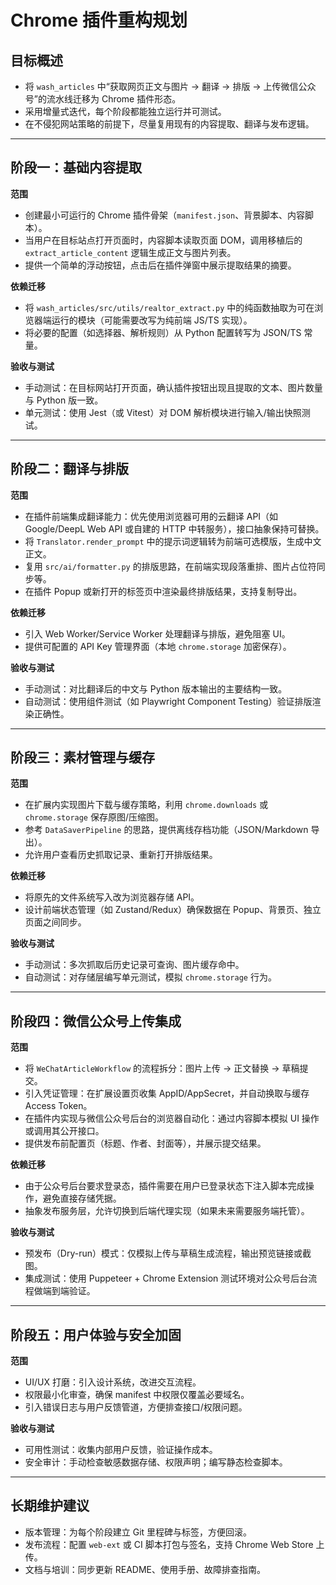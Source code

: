 # Chrome 插件重构规划

## 目标概述
- 将 `wash_articles` 中“获取网页正文与图片 → 翻译 → 排版 → 上传微信公众号”的流水线迁移为 Chrome 插件形态。
- 采用增量式迭代，每个阶段都能独立运行并可测试。
- 在不侵犯网站策略的前提下，尽量复用现有的内容提取、翻译与发布逻辑。

---

## 阶段一：基础内容提取
**范围**
- 创建最小可运行的 Chrome 插件骨架（`manifest.json`、背景脚本、内容脚本）。
- 当用户在目标站点打开页面时，内容脚本读取页面 DOM，调用移植后的 `extract_article_content` 逻辑生成正文与图片列表。
- 提供一个简单的浮动按钮，点击后在插件弹窗中展示提取结果的摘要。

**依赖迁移**
- 将 `wash_articles/src/utils/realtor_extract.py` 中的纯函数抽取为可在浏览器端运行的模块（可能需要改写为纯前端 JS/TS 实现）。
- 将必要的配置（如选择器、解析规则）从 Python 配置转写为 JSON/TS 常量。

**验收与测试**
- 手动测试：在目标网站打开页面，确认插件按钮出现且提取的文本、图片数量与 Python 版一致。
- 单元测试：使用 Jest（或 Vitest）对 DOM 解析模块进行输入/输出快照测试。

---

## 阶段二：翻译与排版
**范围**
- 在插件前端集成翻译能力：优先使用浏览器可用的云翻译 API（如 Google/DeepL Web API 或自建的 HTTP 中转服务），接口抽象保持可替换。
- 将 `Translator.render_prompt` 中的提示词逻辑转为前端可选模版，生成中文正文。
- 复用 `src/ai/formatter.py` 的排版思路，在前端实现段落重排、图片占位符同步等。
- 在插件 Popup 或新打开的标签页中渲染最终排版结果，支持复制导出。

**依赖迁移**
- 引入 Web Worker/Service Worker 处理翻译与排版，避免阻塞 UI。
- 提供可配置的 API Key 管理界面（本地 `chrome.storage` 加密保存）。

**验收与测试**
- 手动测试：对比翻译后的中文与 Python 版本输出的主要结构一致。
- 自动测试：使用组件测试（如 Playwright Component Testing）验证排版渲染正确性。

---

## 阶段三：素材管理与缓存
**范围**
- 在扩展内实现图片下载与缓存策略，利用 `chrome.downloads` 或 `chrome.storage` 保存原图/压缩图。
- 参考 `DataSaverPipeline` 的思路，提供离线存档功能（JSON/Markdown 导出）。
- 允许用户查看历史抓取记录、重新打开排版结果。

**依赖迁移**
- 将原先的文件系统写入改为浏览器存储 API。
- 设计前端状态管理（如 Zustand/Redux）确保数据在 Popup、背景页、独立页面之间同步。

**验收与测试**
- 手动测试：多次抓取后历史记录可查询、图片缓存命中。
- 自动测试：对存储层编写单元测试，模拟 `chrome.storage` 行为。

---

## 阶段四：微信公众号上传集成
**范围**
- 将 `WeChatArticleWorkflow` 的流程拆分：图片上传 → 正文替换 → 草稿提交。
- 引入凭证管理：在扩展设置页收集 AppID/AppSecret，并自动换取与缓存 Access Token。
- 在插件内实现与微信公众号后台的浏览器自动化：通过内容脚本模拟 UI 操作或调用其公开接口。
- 提供发布前配置页（标题、作者、封面等），并展示提交结果。

**依赖迁移**
- 由于公众号后台要求登录态，插件需要在用户已登录状态下注入脚本完成操作，避免直接存储凭据。
- 抽象发布服务层，允许切换到后端代理实现（如果未来需要服务端托管）。

**验收与测试**
- 预发布（Dry-run）模式：仅模拟上传与草稿生成流程，输出预览链接或截图。
- 集成测试：使用 Puppeteer + Chrome Extension 测试环境对公众号后台流程做端到端验证。

---

## 阶段五：用户体验与安全加固
**范围**
- UI/UX 打磨：引入设计系统，改进交互流程。
- 权限最小化审查，确保 manifest 中权限仅覆盖必要域名。
- 引入错误日志与用户反馈管道，方便排查接口/权限问题。

**验收与测试**
- 可用性测试：收集内部用户反馈，验证操作成本。
- 安全审计：手动检查敏感数据存储、权限声明；编写静态检查脚本。

---

## 长期维护建议
- 版本管理：为每个阶段建立 Git 里程碑与标签，方便回滚。
- 发布流程：配置 `web-ext` 或 CI 脚本打包与签名，支持 Chrome Web Store 上传。
- 文档与培训：同步更新 README、使用手册、故障排查指南。
